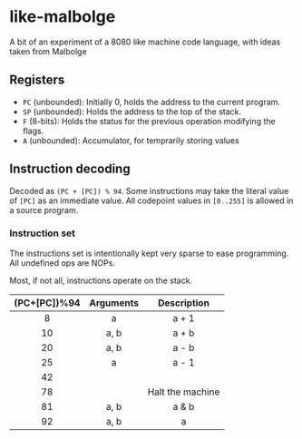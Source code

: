 # like-malbolge
A bit of an experiment of a 8080 like machine code language, with ideas taken from Malbolge
## Registers
* `PC` (unbounded): Initially 0, holds the address to the current program.
* `SP` (unbounded): Holds the address to the top of the stack.
* `F` (8-bits): Holds the status for the previous operation modifying the flags.
* `A` (unbounded): Accumulator, for temprarily storing values

## Instruction decoding
Decoded as `(PC + [PC]) % 94`. Some instructions may take the literal value of `[PC]` as an immediate value. All codepoint values in `[0..255]` is allowed in a source program.

### Instruction set
The instructions set is intentionally kept very sparse to ease programming. All undefined ops are NOPs.

Most, if not all, instructions operate on the stack.

| (PC+[PC])%94 | Arguments | Description |
| :----------: | :-------: | :---------: |
|      8       |     a     |    a + 1    |
|      10      |   a, b    |    a + b    |
|      20      |   a, b    |    a - b    |
|      25      |     a     |    a - 1    |
|      42      | | |
|      78      |           | Halt the machine |
|      81      |   a, b    |    a & b    |
|      92      |   a, b    |    a | b    |
